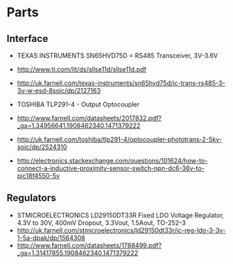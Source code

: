 # Parts

## Interface

  * TEXAS INSTRUMENTS  SN65HVD75D = RS485 Transceiver, 3V-3.6V 
  * http://www.ti.com/lit/ds/sllse11d/sllse11d.pdf
  * http://uk.farnell.com/texas-instruments/sn65hvd75d/ic-trans-rs485-3-3v-w-esd-8soic/dp/2127163

  * TOSHIBA TLP291-4 - Output Optocoupler
  * http://www.farnell.com/datasheets/2017832.pdf?_ga=1.34956641.1908462340.1471379222
  * http://uk.farnell.com/toshiba/tlp291-4/optocoupler-phototrans-2-5kv-soic/dp/2524310
  * http://electronics.stackexchange.com/questions/101624/how-to-connect-a-inductive-proximity-sensor-switch-npn-dc6-36v-to-pic18f4550-5v

## Regulators

  * STMICROELECTRONICS  LD29150DT33R  Fixed LDO Voltage Regulator, 4.3V to 30V, 400mV Dropout, 3.3Vout, 1.5Aout, TO-252-3
  * http://uk.farnell.com/stmicroelectronics/ld29150dt33r/ic-reg-ldo-3-3v-1-5a-dpak/dp/1564308
  * http://www.farnell.com/datasheets/1788499.pdf?_ga=1.31417855.1908462340.1471379222